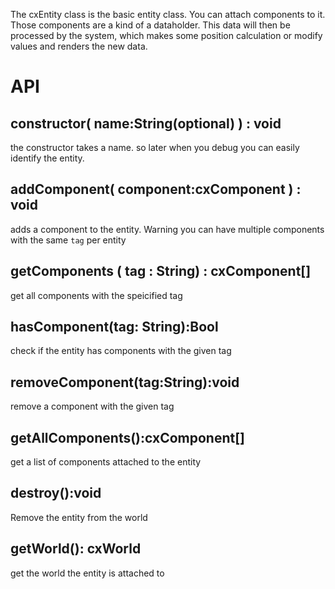 The cxEntity class is the basic entity class. You can attach components to it. Those components are a kind of a dataholder. This data will then be processed by the system, which makes some position calculation or modify values and renders the new data.

# API


## constructor( name:String(optional) ) : void

the constructor takes a name. so later when you debug you can easily identify the entity.


## addComponent( component:cxComponent ) : void 

adds a component to the entity. Warning you can have multiple components with the same `tag` per entity


## getComponents ( tag : String) : cxComponent[]

get all components with the speicified tag


## hasComponent(tag: String):Bool

check if the entity has components with the given tag

## removeComponent(tag:String):void

remove a component with the given tag

## getAllComponents():cxComponent[]

get a list of components attached to the entity

## destroy():void

Remove the entity from the world

## getWorld(): cxWorld

get the world the entity is attached to


